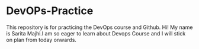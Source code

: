 # DevOPs-Practice
This repository is for practicing the DevOps course and Github.
Hi! My name is Sarita Majhi.I am so eager to learn about Devops Course and I will stick on plan from today onwards. 

